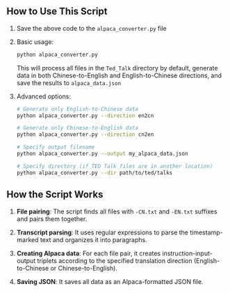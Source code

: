 ## How to Use This Script

1. Save the above code to the `alpaca_converter.py` file

2. Basic usage:
   ```bash
   python alpaca_converter.py
   ```
   This will process all files in the `Ted_Talk` directory by default, generate data in both Chinese-to-English and English-to-Chinese directions, and save the results to `alpaca_data.json`

3. Advanced options:
   ```bash
   # Generate only English-to-Chinese data
   python alpaca_converter.py --direction en2cn

   # Generate only Chinese-to-English data
   python alpaca_converter.py --direction cn2en

   # Specify output filename
   python alpaca_converter.py --output my_alpaca_data.json

   # Specify directory (if TED Talk files are in another location)
   python alpaca_converter.py --dir path/to/ted/talks
   ```

## How the Script Works

1. **File pairing**: The script finds all files with `-CN.txt` and `-EN.txt` suffixes and pairs them together.

2. **Transcript parsing**: It uses regular expressions to parse the timestamp-marked text and organizes it into paragraphs.

3. **Creating Alpaca data**: For each file pair, it creates instruction-input-output triplets according to the specified translation direction (English-to-Chinese or Chinese-to-English).

4. **Saving JSON**: It saves all data as an Alpaca-formatted JSON file.